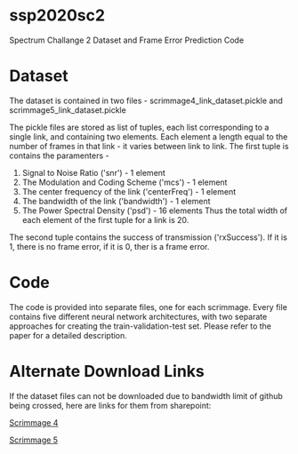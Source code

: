 # ssp2020sc2
Spectrum Challange 2 Dataset and Frame Error Prediction Code

# Dataset
The dataset is contained in two files - scrimmage4_link_dataset.pickle and scrimmage5_link_dataset.pickle

The pickle files are stored as list of tuples, each list corresponding to a single link, and containing two elements. Each element a length equal to the number of frames in that link - it varies between link to link.
The first tuple is contains the paramenters -
1. Signal to Noise Ratio ('snr') - 1 element
2. The Modulation and Coding Scheme ('mcs') - 1 element
3. The center frequency of the link ('centerFreq') - 1 element
4. The bandwidth of the link ('bandwidth') - 1 element
5. The Power Spectral Density ('psd') - 16 elements
Thus the total width of each element of the first tuple for a link is 20.

The second tuple contains the success of transmission ('rxSuccess'). If it is 1, there is no frame error, if it is 0, ther is a frame error.

# Code
The code is provided into separate files, one for each scrimmage. Every file contains five different neural network architectures, with two separate approaches for creating the train-validation-test set. Please refer to the paper for a detailed description.

# Alternate Download Links
If the dataset files can not be downloaded due to bandwidth limit of github being crossed, here are links for them from sharepoint:

[Scrimmage 4](https://purdue0-my.sharepoint.com/:u:/g/personal/amahdeej_purdue_edu/EQsfaBF0MjJNvBXqkPq-Lv0BlyAm8ph8O85s-vxOqVjJTA?e=EiSxIq)

[Scrimmage 5](https://purdue0-my.sharepoint.com/:u:/g/personal/amahdeej_purdue_edu/EVnfh_V2BZBOk9SOTvKDLa4BGQ54LA9rr_r0cfFQWC_SLw?e=EJ5nWr)
